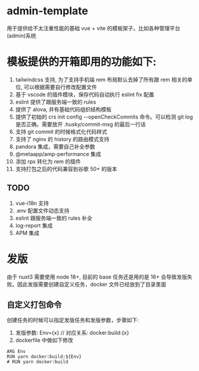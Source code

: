 # admin-template

用于提供给不太注重性能的基础 vue + vite 的模板架子。比如各种管理平台(admin)系统

# 模板提供的开箱即用的功能如下:

1. tailwindcss 支持, 为了支持手机端 rem 布局默认去掉了所有跟 rem 相关的单位, 可以根据需要自行修改配置文件
2. 基于 vscode 的插件模块，保存代码自动执行 eslint fix 配置
3. eslint 提供了跟服务端一致的 rules
4. 提供了 alova, 并有基础代码组织结构模板
8. 提供了初始的 crs init config --openCheckCommits 命令。可以检测 git log 是否正确。需要放开 .husky/commit-msg 的最后一行话
9. 支持 git commit 的时候格式化代码样式
10. 支持了 nginx 的 history 的路由模式支持
11. pandora 集成，需要自己补全参数
12. @metaapp/amp-performance 集成
13. 添加 rpx 转化为 rem 的插件
14. 支持打包之后的代码兼容到谷歌 50+ 的版本

## TODO
1. vue-i18n 支持
2. .env 配置文件动态支持
3. eslint 跟服务端一致的 rules 补全
4. log-report 集成
6. APM 集成

# 发版

由于 nuxt3 需要使用 node 18+, 目前的 base 任务还是用的是 16+ 会导致发版失败。因此发版需要创建自定义任务，docker 文件已经放到了目录里面

## 自定义打包命令

创建任务的时候可以指定发版任务和发版参数，步骤如下:

1. 发版参数: Env={x} // 对应关系: docker:build:{x}
2. dockerfile 中做如下修改

```
ARG Env
RUN yarn docker:build:${Env}
# RUN yarn docker:build
```